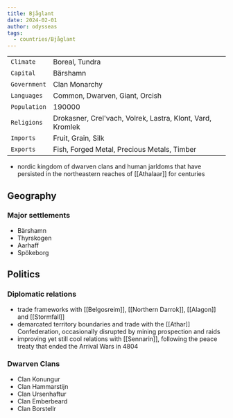 ```yaml
---
title: Bjåglant
date: 2024-02-01
author: odysseas
tags:
  - countries/Bjåglant
---
```

| | |
| --- | --- |
| `Climate` | Boreal, Tundra |
| `Capital` | Bärshamn |
| `Government` | Clan Monarchy |
| `Languages` | Common, Dwarven, Giant, Orcish |
| `Population` | 190000 |
| `Religions` | Drokasner, Crel'vach, Volrek, Lastra, Klont, Vard, Kromlek |
| `Imports` | Fruit, Grain, Silk |
| `Exports` | Fish, Forged Metal, Precious Metals, Timber |

- nordic kingdom of dwarven clans and human jarldoms that have persisted in the northeastern reaches of [[Athalaar]] for centuries

## Geography

### Major settlements
- Bärshamn
- Thyrskogen
- Aarhaff
- Spökeborg

## Politics

### Diplomatic relations
- trade frameworks with [[Belgosreim]], [[Northern Darrok]], [[Alagon]] and [[Stormfall]]
- demarcated territory boundaries and trade with the [[Athar]] Confederation, occasionally disrupted by mining prospection and raids
- improving yet still cool relations with [[Sennarin]], following the peace treaty that ended the Arrival Wars in 4804

### Dwarven Clans

- Clan Konungur
- Clan Hammarstijn
- Clan Ursenhaftur
- Clan Emberbeard
- Clan Borstellr